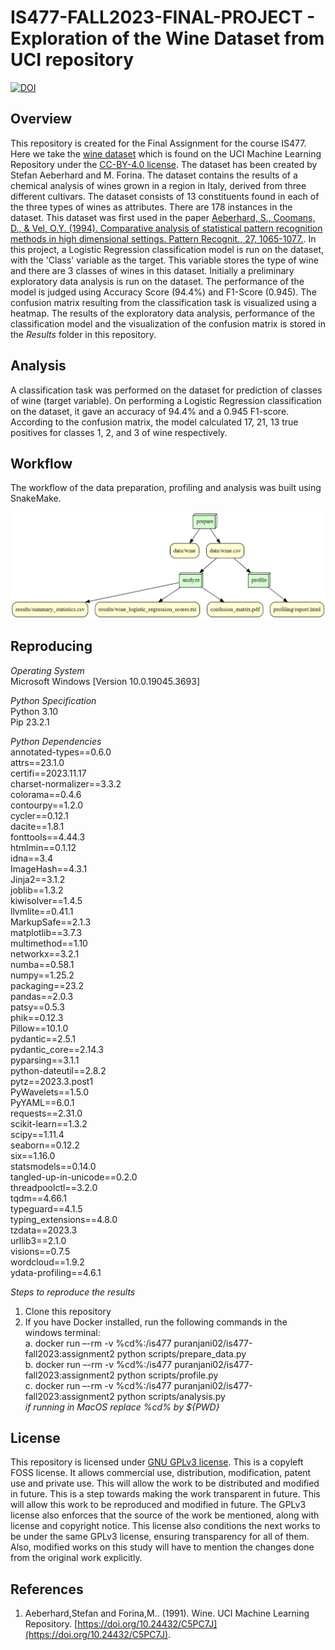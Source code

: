 # IS477-FALL2023-FINAL-PROJECT - Exploration of the Wine Dataset from UCI repository
[![DOI](https://zenodo.org/badge/DOI/10.5281/zenodo.10158116.svg)](https://doi.org/10.5281/zenodo.10158116)

## Overview 
This repository is created for the Final Assignment for the course IS477. Here we take the [wine dataset](https://archive.ics.uci.edu/dataset/109/wine) which is found on the UCI Machine Learning Repository under the [CC-BY-4.0 license](https://creativecommons.org/licenses/by/4.0/legalcode). The dataset has been created by Stefan Aeberhard and M. Forina. The dataset contains the results of a chemical analysis of wines grown in a region in Italy, derived from three different cultivars. The dataset consists of 13 constituents found in each of the three types of wines as attributes. There are 178 instances in the dataset. This dataset was first used in the paper [Aeberhard, S., Coomans, D., & Vel, O.Y. (1994). Comparative analysis of statistical pattern recognition methods in high dimensional settings. Pattern Recognit., 27, 1065-1077.](https://www.semanticscholar.org/paper/Comparative-analysis-of-statistical-pattern-methods-Aeberhard-Coomans/83dc3e4030d7b9fbdbb4bde03ce12ab70ca10528). In this project, a Logistic Regression classification model is run on the dataset, with the 'Class' variable as the target. This variable stores the type of wine and there are 3 classes of wines in this dataset. Initially a preliminary exploratory data analysis is run on the dataset. The performance of the model is judged using Accuracy Score (94.4%) and F1-Score (0.945). The confusion matrix resulting from the classification task is visualized using a heatmap. The results of the exploratory data analysis, performance of the classification model and the visualization of the confusion matrix is stored in the _Results_ folder in this repository.     

## Analysis
A classification task was performed on the dataset for prediction of classes of wine (target variable). On performing a Logistic Regression classification on the dataset, it gave an accuracy of 94.4% and a 0.945 F1-score. According to the confusion matrix, the model calculated 17, 21, 13 true positives for classes 1, 2, and 3 of wine respectively. 

## Workflow 
The workflow of the data preparation, profiling and analysis was built using SnakeMake. 

![](graph.png)

## Reproducing
_Operating System_  </br>
Microsoft Windows [Version 10.0.19045.3693]</br>

_Python Specification_ </br> 
Python 3.10 </br> 
Pip 23.2.1</br>

_Python Dependencies_ </br> 
annotated-types==0.6.0 </br>
attrs==23.1.0 </br>
certifi==2023.11.17 </br>
charset-normalizer==3.3.2 </br>
colorama==0.4.6 </br>
contourpy==1.2.0 </br>
cycler==0.12.1 </br>
dacite==1.8.1 </br>
fonttools==4.44.3 </br>
htmlmin==0.1.12 </br>
idna==3.4 </br>
ImageHash==4.3.1 </br>
Jinja2==3.1.2 </br>
joblib==1.3.2 </br>
kiwisolver==1.4.5 </br>
llvmlite==0.41.1 </br>
MarkupSafe==2.1.3 </br>
matplotlib==3.7.3 </br>
multimethod==1.10 </br>
networkx==3.2.1 </br>
numba==0.58.1 </br>
numpy==1.25.2 </br>
packaging==23.2 </br>
pandas==2.0.3 </br>
patsy==0.5.3 </br>
phik==0.12.3 </br>
Pillow==10.1.0 </br>
pydantic==2.5.1 </br>
pydantic_core==2.14.3 </br>
pyparsing==3.1.1 </br>
python-dateutil==2.8.2 </br>
pytz==2023.3.post1 </br>
PyWavelets==1.5.0 </br>
PyYAML==6.0.1 </br>
requests==2.31.0 </br>
scikit-learn==1.3.2 </br>
scipy==1.11.4 </br>
seaborn==0.12.2 </br>
six==1.16.0 </br>
statsmodels==0.14.0 </br>
tangled-up-in-unicode==0.2.0 </br>
threadpoolctl==3.2.0 </br>
tqdm==4.66.1 </br>
typeguard==4.1.5 </br>
typing_extensions==4.8.0 </br>
tzdata==2023.3 </br>
urllib3==2.1.0 </br>
visions==0.7.5 </br>
wordcloud==1.9.2 </br>
ydata-profiling==4.6.1 </br>

_Steps to reproduce the results_
1. Clone this repository  </br>
2. If you have Docker installed, run the following commands in the windows terminal: </br>
   a. docker run –-rm -v %cd%:/is477 puranjani02/is477-fall2023:assignment2 python scripts/prepare_data.py </br>
   b. docker run –-rm -v %cd%:/is477 puranjani02/is477-fall2023:assignment2 python scripts/profile.py </br>
   c. docker run –-rm -v %cd%:/is477 puranjani02/is477-fall2023:assignment2 python scripts/analysis.py </br>
    _if running in MacOS replace %cd% by ${PWD}_ </br>
    
## License
This repository is licensed under [GNU GPLv3 license](https://www.gnu.org/licenses/gpl-3.0.en.html). This is a copyleft FOSS license. It allows commercial use, distribution, modification, patent use and private use. This will allow the work to be distributed and modified in future. This is a step towards making the work transparent in future. This will allow this work to be reproduced and modified in future. The GPLv3 license also enforces that the source of the work be mentioned, along with license and copyright notice. This license also conditions the next works to be under the same GPLv3 license, ensuring transparency for all of them. Also, modified works on this study will have to mention the changes done from the original work explicitly. 

## References
1. Aeberhard,Stefan and Forina,M.. (1991). Wine. UCI Machine Learning Repository. [https://doi.org/10.24432/C5PC7J](https://doi.org/10.24432/C5PC7J).






